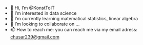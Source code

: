 - 👋 Hi, I’m @KonstToIT
- 👀 I’m interested in data science
- 🌱 I’m currently learning matematiсal statistics, linear algebra
- 💞️ I’m looking to collaborate on ...
- 📫 How to reach me: you can reach me via my email adress: chusar239@gmail.com

<!---
KonstToIT/KonstToIT is a ✨ special ✨ repository because its `README.md` (this file) appears on your GitHub profile.
You can click the Preview link to take a look at your changes.
--->
